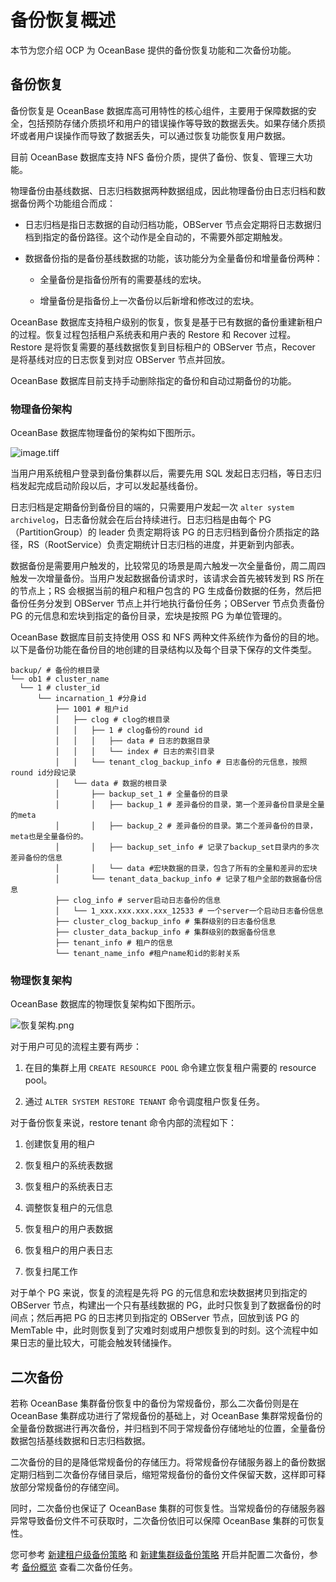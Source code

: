 # 备份恢复概述

本节为您介绍 OCP 为 OceanBase 提供的备份恢复功能和二次备份功能。

## 备份恢复

备份恢复是 OceanBase 数据库高可用特性的核心组件，主要用于保障数据的安全，包括预防存储介质损坏和用户的错误操作等导致的数据丢失。如果存储介质损坏或者用户误操作而导致了数据丢失，可以通过恢复功能恢复用户数据。

目前 OceanBase 数据库支持 NFS 备份介质，提供了备份、恢复、管理三大功能。

物理备份由基线数据、日志归档数据两种数据组成，因此物理备份由日志归档和数据备份两个功能组合而成：

* 日志归档是指日志数据的自动归档功能，OBServer 节点会定期将日志数据归档到指定的备份路径。这个动作是全自动的，不需要外部定期触发。

* 数据备份指的是备份基线数据的功能，该功能分为全量备份和增量备份两种：

  * 全量备份是指备份所有的需要基线的宏块。

  * 增量备份是指备份上一次备份以后新增和修改过的宏块。

OceanBase 数据库支持租户级别的恢复，恢复是基于已有数据的备份重建新租户的过程。恢复过程包括租户系统表和用户表的 Restore 和 Recover 过程。Restore 是将恢复需要的基线数据恢复到目标租户的 OBServer 节点，Recover 是将基线对应的日志恢复到对应 OBServer 节点并回放。

OceanBase 数据库目前支持手动删除指定的备份和自动过期备份的功能。

### 物理备份架构

OceanBase 数据库物理备份的架构如下图所示。

![image.tiff](https://help-static-aliyun-doc.aliyuncs.com/assets/img/zh-CN/0082988061/p200031.tiff "image.tiff")

当用户用系统租户登录到备份集群以后，需要先用 SQL 发起日志归档，等日志归档发起完成启动阶段以后，才可以发起基线备份。

日志归档是定期备份到备份目的端的，只需要用户发起一次 `alter system archivelog`，日志备份就会在后台持续进行。日志归档是由每个 PG（PartitionGroup）的 leader 负责定期将该 PG 的日志归档到备份介质指定的路径，RS（RootService）负责定期统计日志归档的进度，并更新到内部表。

数据备份是需要用户触发的，比较常见的场景是周六触发一次全量备份，周二周四触发一次增量备份。当用户发起数据备份请求时，该请求会首先被转发到 RS 所在的节点上；RS 会根据当前的租户和租户包含的 PG 生成备份数据的任务，然后把备份任务分发到 OBServer 节点上并行地执行备份任务；OBServer 节点负责备份 PG 的元信息和宏块到指定的备份目录，宏块是按照 PG 为单位管理的。

OceanBase 数据库目前支持使用 OSS 和 NFS 两种文件系统作为备份的目的地。以下是备份功能在备份目的地创建的目录结构以及每个目录下保存的文件类型。

```shell
backup/ # 备份的根目录
└── ob1 # cluster_name
  └── 1 # cluster_id
      └── incarnation_1 #分身id
          ├── 1001 # 租户id
          │   ├── clog # clog的根目录
          │   │   ├── 1 # clog备份的round id
          │   │   │   ├── data # 日志的数据目录
          │   │   │   └── index # 日志的索引目录
          │   │   └── tenant_clog_backup_info # 日志备份的元信息，按照round id分段记录
          │   └── data # 数据的根目录
          │       ├── backup_set_1 # 全量备份的目录
          │       │   ├── backup_1 # 差异备份的目录，第一个差异备份目录是全量的meta    
          │       │   ├── backup_2 # 差异备份的目录。第二个差异备份的目录，meta也是全量备份的。
          │       │   ├── backup_set_info # 记录了backup_set目录内的多次差异备份的信息
          │       │   └── data #宏块数据的目录，包含了所有的全量和差异的宏块
          │       └── tenant_data_backup_info # 记录了租户全部的数据备份信息
          ├── clog_info # server启动日志备份的信息
          │   └── 1_xxx.xxx.xxx.xxx_12533 # 一个server一个启动日志备份信息
          ├── cluster_clog_backup_info # 集群级别的日志备份信息
          ├── cluster_data_backup_info # 集群级别的数据备份信息
          ├── tenant_info # 租户的信息
          └── tenant_name_info #租户name和id的影射关系
```

### 物理恢复架构

OceanBase 数据库的物理恢复架构如下图所示。

![恢复架构.png](https://help-static-aliyun-doc.aliyuncs.com/assets/img/zh-CN/0082988061/p200032.png "恢复架构.png")

对于用户可见的流程主要有两步：

1. 在目的集群上用 `CREATE RESOURCE POOL` 命令建立恢复租户需要的 resource pool。

2. 通过 `ALTER SYSTEM RESTORE TENANT` 命令调度租户恢复任务。

对于备份恢复来说，restore tenant 命令内部的流程如下：

1. 创建恢复用的租户

2. 恢复租户的系统表数据

3. 恢复租户的系统表日志

4. 调整恢复租户的元信息

5. 恢复租户的用户表数据

6. 恢复租户的用户表日志

7. 恢复扫尾工作

对于单个 PG 来说，恢复的流程是先将 PG 的元信息和宏块数据拷贝到指定的 OBServer 节点，构建出一个只有基线数据的 PG，此时只恢复到了数据备份的时间点；然后再把 PG 的日志拷贝到指定的 OBServer 节点，回放到该 PG 的 MemTable 中，此时则恢复到了灾难时刻或用户想恢复到的时刻。这个流程中如果日志的量比较大，可能会触发转储操作。

## 二次备份

若称 OceanBase 集群备份恢复中的备份为常规备份，那么二次备份则是在 OceanBase 集群成功进行了常规备份的基础上，对 OceanBase 集群常规备份的全量备份数据进行再次备份，并归档到不同于常规备份存储地址的位置，全量备份数据包括基线数据和日志归档数据。

二次备份的目的是降低常规备份的存储压力。将常规备份存储服务器上的备份数据定期归档到二次备份存储目录后，缩短常规备份的备份文件保留天数，这样即可释放部分常规备份的存储空间。

同时，二次备份也保证了 OceanBase 集群的可恢复性。当常规备份的存储服务器异常导致备份文件不可获取时，二次备份依旧可以保障 OceanBase 集群的可恢复性。

您可参考 [新建租户级备份策略](500.regular-backup/200.manage-tenant-backup-strategy/100.creat-a-tenant-backup-stategy.md) 和 [新建集群级备份策略](500.regular-backup/100.manage-cluster-backup-strategy/100.create-a-cluster-backup-strategy.md) 开启并配置二次备份，参考 [备份概览](../1100.backup-and-restoration-functions/300.backup-and-recovery-overview.md) 查看二次备份任务。
